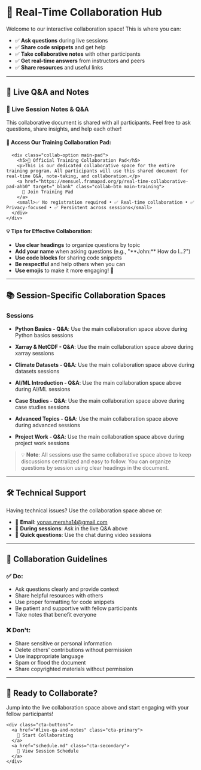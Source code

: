 # 🤝 Real-Time Collaboration Hub

Welcome to our interactive collaboration space! This is where you can:

- ✅ **Ask questions** during live sessions
- ✅ **Share code snippets** and get help
- ✅ **Take collaborative notes** with other participants
- ✅ **Get real-time answers** from instructors and peers
- ✅ **Share resources** and useful links

---

## 📝 Live Q&A and Notes

<div class="collaboration-container">
  <div class="collaboration-header">
    <h3>🔴 Live Session Notes & Q&A</h3>
    <p>This collaborative document is shared with all participants. Feel free to ask questions, share insights, and help each other!</p>
  </div>
  
  <div class="hedgedoc-embed">
    <div class="collaboration-options">
      <h4>🚀 Access Our Training Collaboration Pad:</h4>
      
      <div class="collab-option main-pad">
        <h5>💬 Official Training Collaboration Pad</h5>
        <p>This is our dedicated collaborative space for the entire training program. All participants will use this shared document for real-time Q&A, note-taking, and collaboration.</p>
        <a href="https://mensuel.framapad.org/p/real-time-collaborative-pad-ahb0" target="_blank" class="collab-btn main-training">
          🚀 Join Training Pad
        </a>
        <small>✅ No registration required • ✅ Real-time collaboration • ✅ Privacy-focused • ✅ Persistent across sessions</small>
      </div>
    </div>
  </div>
  
  <div class="collaboration-tips">
    <h4>💡 Tips for Effective Collaboration:</h4>
    <ul>
      <li><strong>Use clear headings</strong> to organize questions by topic</li>
      <li><strong>Add your name</strong> when asking questions (e.g., "**John:** How do I...?")</li>
      <li><strong>Use code blocks</strong> for sharing code snippets</li>
      <li><strong>Be respectful</strong> and help others when you can</li>
      <li><strong>Use emojis</strong> to make it more engaging! 🎉</li>
    </ul>
  </div>
</div>

---

## 📚 Session-Specific Collaboration Spaces

### Sessions
- **Python Basics - Q&A**: Use the main collaboration space above during Python basics sessions
- **Xarray & NetCDF - Q&A**: Use the main collaboration space above during xarray sessions  
- **Climate Datasets - Q&A**: Use the main collaboration space above during datasets sessions
- **AI/ML Introduction - Q&A**: Use the main collaboration space above during AI/ML sessions
- **Case Studies - Q&A**: Use the main collaboration space above during case studies sessions

- **Advanced Topics - Q&A**: Use the main collaboration space above during advanced sessions
- **Project Work - Q&A**: Use the main collaboration space above during project work sessions

> 💡 **Note**: All sessions use the same collaborative space above to keep discussions centralized and easy to follow. You can organize questions by session using clear headings in the document.

---

## 🛠️ Technical Support

Having technical issues? Use the collaboration space above or:

- 📧 **Email**: [yonas.mersha14@gmail.com](mailto:yonas.mersha14@gmail.com)
- 💬 **During sessions**: Ask in the live Q&A above
- 📱 **Quick questions**: Use the chat during video sessions

---

## 🎯 Collaboration Guidelines

### ✅ Do:
- Ask questions clearly and provide context
- Share helpful resources with others
- Use proper formatting for code snippets
- Be patient and supportive with fellow participants
- Take notes that benefit everyone

### ❌ Don't:
- Share sensitive or personal information
- Delete others' contributions without permission
- Use inappropriate language
- Spam or flood the document
- Share copyrighted materials without permission

---

<div class="cta-section">
  <div class="cta-content">
    <h2>🚀 Ready to Collaborate?</h2>
    <p>Jump into the live collaboration space above and start engaging with your fellow participants!</p>
    
    <div class="cta-buttons">
      <a href="#live-qa-and-notes" class="cta-primary">
        📝 Start Collaborating
      </a>
      <a href="schedule.md" class="cta-secondary">
        📅 View Session Schedule
      </a>
    </div>
  </div>
</div>
